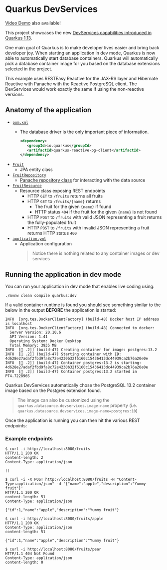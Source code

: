 # Quarkus DevServices

[Video Demo](https://youtu.be/yiFjAru09l8) also available!

This project showcases the new [DevServices capabilities introduced in Quarkus 1.13](https://quarkus.io/blog/quarkus-1-13-0-final-released/#zero-config-setup-with-devservices).

One main goal of Quarkus is to make developer lives easier and bring back developer joy. When starting an application in dev mode, Quarkus is now able to automatically start database containers. Quarkus will automatically pick a database container image for you based on the database extensions selected in the project.

This example uses RESTEasy Reactive for the JAX-RS layer and Hibernate Reactive with Panache with the Reactive PostgreSQL client. The DevServices would work exactly the same if using the non-reactive versions.

## Anatomy of the application
- [`pom.xml`](pom.xml)
    - The database driver is the only important piece of information.
    
       ```xml
      <dependency>
          <groupId>io.quarkus</groupId>
          <artifactId>quarkus-reactive-pg-client</artifactId>
      </dependency>
       ```
- [`Fruit`](src/main/java/com/redhat/domain/Fruit.java)
    - JPA entity class
- [`FruitRepository`](src/main/java/com/redhat/repository/FruitRepository.java)
    - [Panache repository class](https://quarkus.io/guides/hibernate-orm-panache#solution-2-using-the-repository-pattern) for interacting with the data source
- [`FruitResource`](src/main/java/com/redhat/rest/FruitResource.java)
    - Resource class exposing REST endpoints
        - HTTP `GET` to `/fruits` returns all fruits
        - HTTP `GET` to `/fruits/{name}` returns
            - The fruit for the given `{name}` if found
            - HTTP status `404` if the fruit for the given `{name}` is not found
        - HTTP `POST` to `/fruits` with valid JSON representing a fruit returns the fully-populated fruit
        - HTTP `POST` to `/fruits` with invalid JSON representing a fruit returns HTTP status `400`
- [`application.yml`](src/main/resources/application.yml)
    - Application configuration
       > Notice there is nothing related to any container images or dev services

## Running the application in dev mode

You can run your application in dev mode that enables live coding using:

```shell script
./mvnw clean compile quarkus:dev
```

If a valid container runtime is found you should see something similar to the below in the output **BEFORE** the application is started:

```log
INFO  [org.tes.DockerClientFactory] (build-48) Docker host IP address is localhost
INFO  [org.tes.DockerClientFactory] (build-48) Connected to docker: 
  Server Version: 20.10.6
  API Version: 1.41
  Operating System: Docker Desktop
  Total Memory: 3935 MB
INFO  [🐳 .2]] (build-47) Creating container for image: postgres:13.2
INFO  [🐳 .2]] (build-47) Starting container with ID: 4d628e27adaf2fbd9fa8c72e4230b32f6160c15436413dc44939ca2b76a20e0e
INFO  [🐳 .2]] (build-47) Container postgres:13.2 is starting: 4d628e27adaf2fbd9fa8c72e4230b32f6160c15436413dc44939ca2b76a20e0e
INFO  [🐳 .2]] (build-47) Container postgres:13.2 started in PT4.722896S
```

Quarkus DevServices automatically chose the PostgreSQL 13.2 container image based on the Postgres extension found.

   > The image can also be customized using the `quarkus.datasource.devservices.image-name` property (i.e. `quarkus.datasource.devservices.image-name=postgres:10`)

Once the application is running you can then hit the various REST endpoints:

### Example endpoints
```shell
$ curl -i http://localhost:8080/fruits
HTTP/1.1 200 OK
content-length: 2
Content-Type: application/json

[]
```

```shell
$ curl -i -X POST http://localhost:8080/fruits -H "Content-Type:application/json" -d '{"name":"apple","description":"Yummy fruit"}'
HTTP/1.1 200 OK
content-length: 51
Content-Type: application/json

{"id":1,"name":"apple","description":"Yummy fruit"}
```

```shell
$ curl -i http://localhost:8080/fruits/apple
HTTP/1.1 200 OK
Content-Type: application/json
content-length: 51

{"id":1,"name":"apple","description":"Yummy fruit"}
```

```shell
$ curl -i http://localhost:8080/fruits/pear
HTTP/1.1 404 Not Found
Content-Type: application/json
content-length: 0
```
